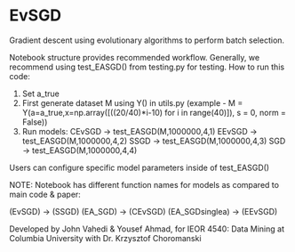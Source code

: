 # EvSGD
Gradient descent using evolutionary algorithms to perform batch selection.

Notebook structure provides recommended workflow. Generally, we recommend using test_EASGD() from testing.py for testing. How to run this code:

  1. Set a_true
  2. First generate dataset M using Y() in utils.py (example - M = Y(a=a_true,x=np.array([((20/40)*i-10) for i in range(40)]), s = 0, norm = False))
  3. Run models:
      CEvSGD    -> test_EASGD(M,1000000,4,1)
      EEvSGD    -> test_EASGD(M,1000000,4,2)
      SSGD      -> test_EASGD(M,1000000,4,3)
      SGD       -> test_EASGD(M,1000000,4,4)
      
Users can configure specific model parameters inside of test_EASGD()


NOTE: Notebook has different function names for models as compared to main code & paper:

(EvSGD)           -> (SSGD)
(EA_SGD)          -> (CEvSGD)
(EA_SGDsinglea)   -> (EEvSGD)



Developed by John Vahedi & Yousef Ahmad, for IEOR 4540: Data Mining at Columbia University with Dr. Krzysztof Choromanski
